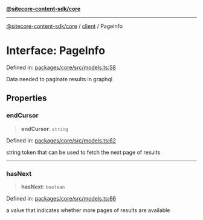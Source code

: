 [**@sitecore-content-sdk/core**](../../README.md)

***

[@sitecore-content-sdk/core](../../README.md) / [client](../README.md) / PageInfo

# Interface: PageInfo

Defined in: [packages/core/src/models.ts:58](https://github.com/Sitecore/xmc-jss-dev/blob/9f11d51024ae44bd51bebc8f1ec4b1146771174b/packages/core/src/models.ts#L58)

Data needed to paginate results in graphql

## Properties

### endCursor

> **endCursor**: `string`

Defined in: [packages/core/src/models.ts:62](https://github.com/Sitecore/xmc-jss-dev/blob/9f11d51024ae44bd51bebc8f1ec4b1146771174b/packages/core/src/models.ts#L62)

string token that can be used to fetch the next page of results

***

### hasNext

> **hasNext**: `boolean`

Defined in: [packages/core/src/models.ts:66](https://github.com/Sitecore/xmc-jss-dev/blob/9f11d51024ae44bd51bebc8f1ec4b1146771174b/packages/core/src/models.ts#L66)

a value that indicates whether more pages of results are available
